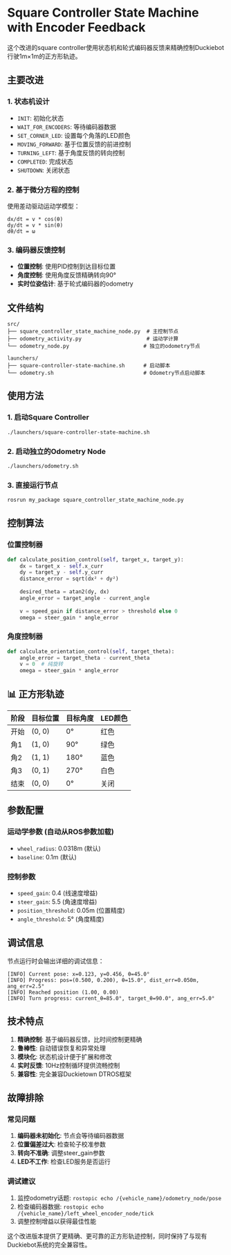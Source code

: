 # Square Controller State Machine with Encoder Feedback

这个改进的square controller使用状态机和轮式编码器反馈来精确控制Duckiebot行驶1m×1m的正方形轨迹。

## 主要改进

### 1. **状态机设计**
- `INIT`: 初始化状态
- `WAIT_FOR_ENCODERS`: 等待编码器数据
- `SET_CORNER_LED`: 设置每个角落的LED颜色
- `MOVING_FORWARD`: 基于位置反馈的前进控制
- `TURNING_LEFT`: 基于角度反馈的转向控制
- `COMPLETED`: 完成状态
- `SHUTDOWN`: 关闭状态

### 2. **基于微分方程的控制**
使用差动驱动运动学模型：
```
dx/dt = v * cos(θ)
dy/dt = v * sin(θ)
dθ/dt = ω
```

### 3. **编码器反馈控制**
- **位置控制**: 使用PID控制到达目标位置
- **角度控制**: 使用角度反馈精确转向90°
- **实时位姿估计**: 基于轮式编码器的odometry

## 文件结构

```
src/
├── square_controller_state_machine_node.py  # 主控制节点
├── odometry_activity.py                     # 运动学计算
└── odometry_node.py                        # 独立的odometry节点

launchers/
├── square-controller-state-machine.sh      # 启动脚本
└── odometry.sh                             # Odometry节点启动脚本
```

## 使用方法

### 1. 启动Square Controller
```bash
./launchers/square-controller-state-machine.sh
```

### 2. 启动独立的Odometry Node
```bash
./launchers/odometry.sh
```

### 3. 直接运行节点
```bash
rosrun my_package square_controller_state_machine_node.py
```

## 控制算法

### 位置控制器
```python
def calculate_position_control(self, target_x, target_y):
    dx = target_x - self.x_curr
    dy = target_y - self.y_curr
    distance_error = sqrt(dx² + dy²)
    
    desired_theta = atan2(dy, dx)
    angle_error = target_angle - current_angle
    
    v = speed_gain if distance_error > threshold else 0
    omega = steer_gain * angle_error
```

### 角度控制器
```python
def calculate_orientation_control(self, target_theta):
    angle_error = target_theta - current_theta
    v = 0  # 纯旋转
    omega = steer_gain * angle_error
```

## 📊 正方形轨迹

| 阶段 | 目标位置 | 目标角度 | LED颜色 |
|------|----------|----------|---------|
| 开始 | (0, 0)   | 0°       | 红色    |
| 角1  | (1, 0)   | 90°      | 绿色    |
| 角2  | (1, 1)   | 180°     | 蓝色    |
| 角3  | (0, 1)   | 270°     | 白色    |
| 结束 | (0, 0)   | 0°       | 关闭    |

## 参数配置

### 运动学参数 (自动从ROS参数加载)
- `wheel_radius`: 0.0318m (默认)
- `baseline`: 0.1m (默认)

### 控制参数
- `speed_gain`: 0.4 (线速度增益)
- `steer_gain`: 5.5 (角速度增益)
- `position_threshold`: 0.05m (位置精度)
- `angle_threshold`: 5° (角度精度)

## 调试信息

节点运行时会输出详细的调试信息：
```
[INFO] Current pose: x=0.123, y=0.456, θ=45.0°
[INFO] Progress: pos=(0.500, 0.200), θ=15.0°, dist_err=0.050m, ang_err=2.5°
[INFO] Reached position (1.00, 0.00)
[INFO] Turn progress: current_θ=85.0°, target_θ=90.0°, ang_err=5.0°
```

## 技术特点

1. **精确控制**: 基于编码器反馈，比时间控制更精确
2. **鲁棒性**: 自动错误恢复和异常处理
3. **模块化**: 状态机设计便于扩展和修改
4. **实时反馈**: 10Hz控制循环提供流畅控制
5. **兼容性**: 完全兼容Duckietown DTROS框架

## 故障排除

### 常见问题
1. **编码器未初始化**: 节点会等待编码器数据
2. **位置偏差过大**: 检查轮子校准参数
3. **转向不准确**: 调整steer_gain参数
4. **LED不工作**: 检查LED服务是否运行

### 调试建议
1. 监控odometry话题: `rostopic echo /{vehicle_name}/odometry_node/pose`
2. 检查编码器数据: `rostopic echo /{vehicle_name}/left_wheel_encoder_node/tick`
3. 调整控制增益以获得最佳性能

这个改进版本提供了更精确、更可靠的正方形轨迹控制，同时保持了与现有Duckiebot系统的完全兼容性。
